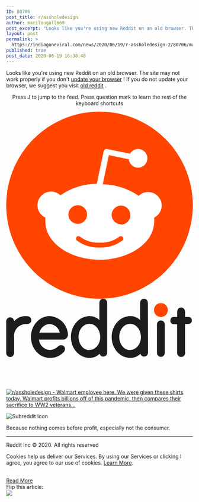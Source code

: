 ```yaml
---
ID: 80706
post_title: r/assholedesign
author: marilougall669
post_excerpt: "Looks like you're using new Reddit on an old browser. The site may not work properly if you don't update your browser ! If you do not update your browser, we suggest you visit old reddit .Press J to jump to the feed. Press question mark to learn the rest of the keyboard shortcutsBecause nothing comes&hellip;"
layout: post
permalink: >
  https://indiagoneviral.com/news/2020/06/19/r-assholedesign-2/80706/marilougall669/
published: true
post_date: 2020-06-19 16:38:48
---
```

<div><div id="SHORTCUT_FOCUSABLE_DIV" tabindex="-1"><div><p><span>Looks like you're using new Reddit on an old browser. The site may not work properly if you don't <a href="https://www.google.com/chrome/">update your browser</a> ! </span><span>If you do not update your browser, we suggest you visit <a href="https://old.reddit.com">old reddit</a> .</span></p><header data-redditstyle="true"><div><div><p><span>Press J to jump to the feed. Press question mark to learn the rest of the keyboard shortcuts</span></p><a aria-label="Home" href="/"><svg viewbox="0 0 20 20" xmlns="http://www.w3.org/2000/svg"><g><circle cx="10" cy="10" fill="#FF4500" r="10"></circle><path d="M16.67,10A1.46,1.46,0,0,0,14.2,9a7.12,7.12,0,0,0-3.85-1.23L11,4.65,13.14,5.1a1,1,0,1,0,.13-0.61L10.82,4a0.31,0.31,0,0,0-.37.24L9.71,7.71a7.14,7.14,0,0,0-3.9,1.23A1.46,1.46,0,1,0,4.2,11.33a2.87,2.87,0,0,0,0,.44c0,2.24,2.61,4.06,5.83,4.06s5.83-1.82,5.83-4.06a2.87,2.87,0,0,0,0-.44A1.46,1.46,0,0,0,16.67,10Zm-10,1a1,1,0,1,1,1,1A1,1,0,0,1,6.67,11Zm5.81,2.75a3.84,3.84,0,0,1-2.47.77,3.84,3.84,0,0,1-2.47-.77,0.27,0.27,0,0,1,.38-0.38A3.27,3.27,0,0,0,10,14a3.28,3.28,0,0,0,2.09-.61A0.27,0.27,0,1,1,12.48,13.79Zm-0.18-1.71a1,1,0,1,1,1-1A1,1,0,0,1,12.29,12.08Z" fill="#FFF"></path></g></svg><svg viewbox="0 0 57 18" xmlns="http://www.w3.org/2000/svg"><g fill="#1c1c1c"><path d="M54.63,16.52V7.68h1a1,1,0,0,0,1.09-1V6.65a1,1,0,0,0-.93-1.12H54.63V3.88a1.23,1.23,0,0,0-1.12-1.23,1.2,1.2,0,0,0-1.27,1.11V5.55h-1a1,1,0,0,0-1.09,1v.07a1,1,0,0,0,.93,1.12h1.13v8.81a1.19,1.19,0,0,0,1.19,1.19h0a1.19,1.19,0,0,0,1.25-1.12A.17.17,0,0,0,54.63,16.52Z"></path><circle cx="47.26" cy="3.44" fill="#FF4500" r="2.12"></circle><path d="M48.44,7.81a1.19,1.19,0,1,0-2.38,0h0v8.71a1.19,1.19,0,0,0,2.38,0Z"></path><path d="M30.84,1.19A1.19,1.19,0,0,0,29.65,0h0a1.19,1.19,0,0,0-1.19,1.19V6.51a4.11,4.11,0,0,0-3-1.21c-3.1,0-5.69,2.85-5.69,6.35S22.28,18,25.42,18a4.26,4.26,0,0,0,3.1-1.23,1.17,1.17,0,0,0,1.47.8,1.2,1.2,0,0,0,.85-1.05ZM25.41,15.64c-1.83,0-3.32-1.77-3.32-4s1.48-4,3.32-4,3.31,1.78,3.31,4-1.47,3.95-3.3,3.95Z"></path><path d="M43.28,1.19A1.19,1.19,0,0,0,42.09,0h0a1.18,1.18,0,0,0-1.18,1.19h0V6.51a4.15,4.15,0,0,0-3-1.21c-3.1,0-5.69,2.85-5.69,6.35S34.72,18,37.86,18A4.26,4.26,0,0,0,41,16.77a1.17,1.17,0,0,0,1.47.8,1.19,1.19,0,0,0,.85-1.05ZM37.85,15.64c-1.83,0-3.31-1.77-3.31-4s1.47-4,3.31-4,3.31,1.78,3.31,4-1.47,3.95-3.3,3.95Z"></path><path d="M17.27,12.44a1.49,1.49,0,0,0,1.59-1.38v-.15a4.81,4.81,0,0,0-.1-.85A5.83,5.83,0,0,0,13.25,5.3c-3.1,0-5.69,2.85-5.69,6.35S10.11,18,13.25,18a5.66,5.66,0,0,0,4.39-1.84,1.23,1.23,0,0,0-.08-1.74l-.11-.09a1.29,1.29,0,0,0-1.58.17,3.91,3.91,0,0,1-2.62,1.12A3.54,3.54,0,0,1,10,12.44h7.27Zm-4-4.76a3.41,3.41,0,0,1,3.09,2.64H10.14A3.41,3.41,0,0,1,13.24,7.68Z"></path><path d="M7.68,6.53a1.19,1.19,0,0,0-1-1.18A4.56,4.56,0,0,0,2.39,6.91V6.75A1.2,1.2,0,0,0,0,6.75v9.77a1.23,1.23,0,0,0,1.12,1.24,1.19,1.19,0,0,0,1.26-1.1.66.66,0,0,0,0-.14v-5A3.62,3.62,0,0,1,5.81,7.7a4.87,4.87,0,0,1,.54,0h.24A1.18,1.18,0,0,0,7.68,6.53Z"></path></g></svg></a></div></div></header></div><div><div aria-hidden="false"><div><div><div><div><p><img alt="" onload="(__markFirstPostVisible || function(){})();" src="https://www.redditstatic.com/desktop2x/img/renderTimingPixel.png"></img></p></div></div></div></div><div tabindex="-1"><div><div><div data-click-id="post-container" id="t3_hbrkh4" tabindex="-1"><div data-test-id="post-content"><div><p><img alt="" onload="(__markFirstPostVisible || function(){})();" src="https://www.redditstatic.com/desktop2x/img/renderTimingPixel.png"></img></p></div><p><a href="https://i.redd.it/d76c194wtr551.jpg" target="_blank" rel="noopener noreferrer"><img alt="r/assholedesign - Walmart employee here. We were given these shirts today. Walmart profits billions off of this pandemic, then compares their sacrifice to WW2 veterans..." src="https://preview.redd.it/d76c194wtr551.jpg?width=960&crop=smart&auto=webp&s=53ca10c9244bae8ffb53a76f9335507ed38cc7a1"></img></a></p></div></div></div></div><div><div><div data-redditstyle="false"><div><div><p><img alt="Subreddit Icon" role="presentation" src="https://b.thumbs.redditmedia.com/ffHJltKEpc-OuLhs0goeUHdJQ_Ijh5idheXjbRSrTPg.png"></img></p></div><div data-redditstyle="true"><p>Because nothing comes before profit, especially not the consumer.</p></div><hr></hr></div></div><div><div><div data-redditstyle="false"><div><p>Reddit Inc © 2020. All rights reserved</p></div></div></div></div></div></div></div></div></div><div><div><form><div><p><span>Cookies help us deliver our Services. By using our Services or clicking I agree, you agree to our use of cookies. <a href="https://www.reddit.com/help/privacypolicy" target="_blank" rel="noopener noreferrer">Learn More</a>.</span></p></div></form></div></div></div></div><br/><a href="https://www.reddit.com/r/assholedesign/comments/hbrkh4/walmart_employee_here_we_were_given_these_shirts/" class="button purchase" rel="nofollow noopener noreferrer" target="_blank">Read More</a></br> Flip this article: </br><a data-flip-widget="shareflip" href="https://flipboard.com"><img src="https://cdn.flipboard.com/badges/flipboard_mrsw.png" /></a><script src="https://cdn.flipboard.com/web/buttons/js/flbuttons.min.js" type="text/javascript"></script>